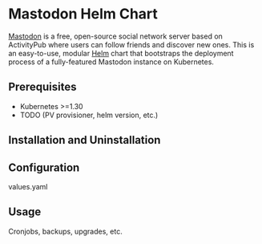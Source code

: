 # Mastodon Helm Chart

[Mastodon](https://github.com/mastodon/mastodon) is a free, open-source social network server based on ActivityPub where users can follow friends and discover new ones. This is an easy-to-use, modular [Helm](https://helm.sh) chart that bootstraps the deployment process of a fully-featured Mastodon instance on Kubernetes.

## Prerequisites

- Kubernetes >=1.30
- TODO (PV provisioner, helm version, etc.)

## Installation and Uninstallation

## Configuration

values.yaml

## Usage

Cronjobs, backups, upgrades, etc.
